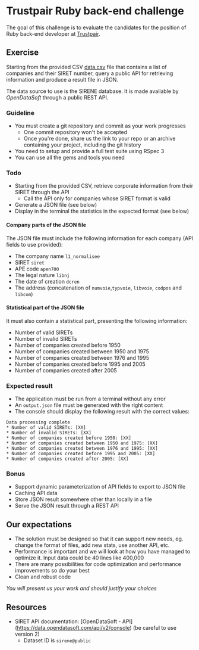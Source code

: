 # Trustpair Ruby back-end challenge

The goal of this challenge is to evaluate the candidates for the position of Ruby back-end developer at [Trustpair](https://ww.trustpair.fr/jobs).

## Exercise
Starting from the provided CSV [data.csv](https://github.com/trustpair/jobs/tree/master/ruby/data.csv) file that contains a list of companies and their SIRET number, query a public API for retrieving information and produce a result file in JSON.

The data source to use is the SIRENE database. It is made available by _OpenDataSoft_ through a public REST API.

### Guideline 
* You must create a git repository and commit as your work progresses
  * One commit repository won't be accepted
  * Once you're done, share us the link to your repo or an archive containing your project, including the git history
* You need to setup and provide a full test suite using RSpec 3
* You can use all the gems and tools you need

### Todo
* Starting from the provided CSV, retrieve corporate information from their SIRET through the API
  * Call the API only for companies whose SIRET format is valid
* Generate a JSON file (see below)
* Display in the terminal the statistics in the expected format (see below)

#### Company parts of the JSON file
The JSON file must include the following information for each company (API fields to use provided):
* The company name `l1_normalisee`
* SIRET `siret`
* APE code `apen700`
* The legal nature `libnj`
* The date of creation `dcren`
* The address (concatenation of `numvoie`,`typvoie`, `libvoie`, `codpos` and `libcom`)

#### Statistical part of the JSON file
It must also contain a statistical part, presenting the following information:
* Number of valid SIRETs
* Number of invalid SIRETs
* Number of companies created before 1950
* Number of companies created between 1950 and 1975
* Number of companies created between 1976 and 1995
* Number of companies created before 1995 and 2005
* Number of companies created after 2005

### Expected result
* The application must be run from a terminal without any error
* An `output.json` file must be generated with the right content
* The console should display the following result with the correct values:
```
Data processing complete
* Number of valid SIRETs: [XX]
* Number of invalid SIRETs: [XX]
* Number of companies created before 1950: [XX]
* Number of companies created between 1950 and 1975: [XX]
* Number of companies created between 1976 and 1995: [XX]
* Number of companies created before 1995 and 2005: [XX]
* Number of companies created after 2005: [XX]
```

### Bonus
* Support dynamic parameterization of API fields to export to JSON file
* Caching API data
* Store JSON result somewhere other than locally in a file
* Serve the JSON result through a REST API

## Our expectations
* The solution must be designed so that it can support new needs, eg. change the format of files, add new stats, use another API, etc.
* Performance is important and we will look at how you have managed to optimize it. Input data could be 40 lines like 400,000
* There are many possibilities for code optimization and performance improvements so do your best
* Clean and robust code

*You will present us your work and should justify your choices*

## Resources
* SIRET API documentation: [OpenDataSoft - API] (https://data.opendatasoft.com/api/v2/console) (be careful to use version 2)
  * Dataset ID is `sirene@public`
